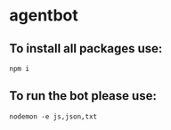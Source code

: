# agentbot
## To install all packages use:

```npm i```

## To run the bot please use:

```nodemon -e js,json,txt```
